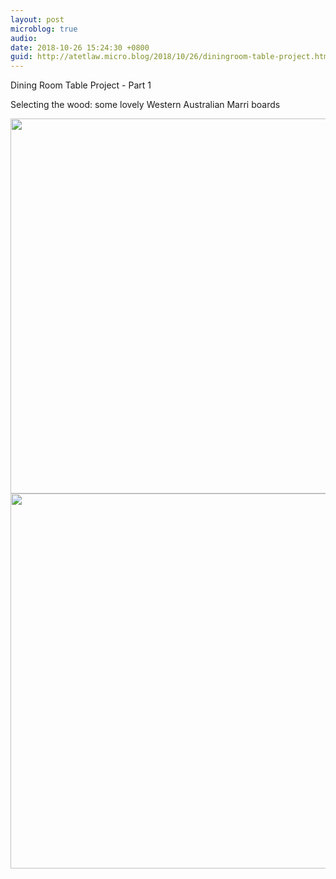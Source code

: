 ```yaml
---
layout: post
microblog: true
audio: 
date: 2018-10-26 15:24:30 +0800
guid: http://atetlaw.micro.blog/2018/10/26/diningroom-table-project.html
---
```

Dining Room Table Project - Part 1

Selecting the wood: some lovely Western Australian Marri boards

<img src="https://atetlaw.micro.blog/uploads/2018/5a57114feb.jpg" width="600" height="600" />

<img src="https://atetlaw.micro.blog/uploads/2018/aff16115c9.jpg" width="600" height="600" />
